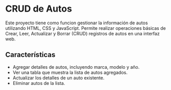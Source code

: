 # CRUD de Autos

Este proyecto tiene como funcion gestionar la información de autos utilizando HTML, CSS y JavaScript. Permite realizar operaciones básicas de Crear, Leer, Actualizar y Borrar (CRUD) registros de autos en una interfaz web.

## Características

- Agregar detalles de autos, incluyendo marca, modelo y año.
- Ver una tabla que muestra la lista de autos agregados.
- Actualizar los detalles de un auto existente.
- Eliminar autos de la lista.
